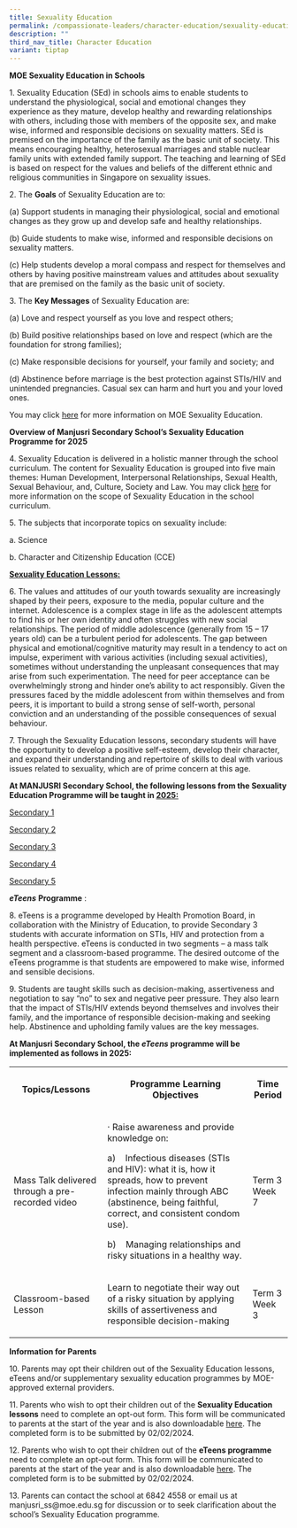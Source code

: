 ```yaml
---
title: Sexuality Education
permalink: /compassionate-leaders/character-education/sexuality-education/
description: ""
third_nav_title: Character Education
variant: tiptap
---
```

<p><strong>MOE Sexuality Education in Schools</strong>
</p>
<p>1. Sexuality Education (SEd) in schools aims to enable students to understand
the physiological, social and emotional changes they experience as they
mature, develop healthy and rewarding relationships with others, including
those with members of the opposite sex, and make wise, informed and responsible
decisions on sexuality matters. SEd is premised on the importance of the
family as the basic unit of society. This means encouraging healthy, heterosexual
marriages and stable nuclear family units with extended family support.
The teaching and learning of SEd is based on respect for the values and
beliefs of the different ethnic and religious communities in Singapore
on sexuality issues.</p>
<p>2. The <strong>Goals</strong> of Sexuality Education are to:</p>
<p>(a) Support students in managing their physiological, social and emotional
changes as they grow up and develop safe and healthy relationships.</p>
<p>(b) Guide students to make wise, informed and responsible decisions on
sexuality matters.</p>
<p>(c) Help students develop a moral compass and respect for themselves and
others by having positive mainstream values and attitudes about sexuality
that are premised on the family as the basic unit of society.</p>
<p>3. The <strong>Key Messages</strong> of Sexuality Education are:</p>
<p>(a) Love and respect yourself as you love and respect others;</p>
<p>(b) Build positive relationships based on love and respect (which are
the foundation for strong families);</p>
<p>(c) Make responsible decisions for yourself, your family and society;
and</p>
<p>(d) Abstinence before marriage is the best protection against STIs/HIV
and unintended pregnancies. Casual sex can harm and hurt you and your loved
ones.</p>
<p>You may click <a href="https://go.gov.sg/moe-sexuality-education" rel="noopener nofollow" target="_blank">here</a> for
more information on MOE Sexuality Education.</p>
<p><strong>Overview of Manjusri Secondary School’s Sexuality Education Programme for 2025</strong>
</p>
<p>4. Sexuality Education is delivered in a holistic manner through the school
curriculum. The content for Sexuality Education is grouped into five main
themes: Human Development, Interpersonal Relationships, Sexual Health,
Sexual Behaviour, and, Culture, Society and Law. You may click <a href="https://go.gov.sg/moe-sexuality-education-scope" rel="noopener nofollow" target="_blank">here</a> for
more information on the scope of Sexuality Education in the school curriculum.</p>
<p>5. The subjects that incorporate topics on sexuality include:</p>
<p>a. Science</p>
<p>b. Character and Citizenship Education (CCE)</p>
<p><strong><u>Sexuality Education Lessons:</u></strong>
</p>
<p>6. The values and attitudes of our youth towards sexuality are increasingly
shaped by their peers, exposure to the media, popular culture and the internet.
Adolescence is a complex stage in life as the adolescent attempts to find
his or her own identity and often struggles with new social relationships.
The period of middle adolescence (generally from 15 – 17 years old) can
be a turbulent period for adolescents. The gap between physical and emotional/cognitive
maturity may result in a tendency to act on impulse, experiment with various
activities (including sexual activities), sometimes without understanding
the unpleasant consequences that may arise from such experimentation. The
need for peer acceptance can be overwhelmingly strong and hinder one’s
ability to act responsibly. Given the pressures faced by the middle adolescent
from within themselves and from peers, it is important to build a strong
sense of self-worth, personal conviction and an understanding of the possible
consequences of sexual behaviour.</p>
<p>7. Through the Sexuality Education lessons, secondary students will have
the opportunity to develop a positive self-esteem, develop their character,
and expand their understanding and repertoire of skills to deal with various
issues related to sexuality, which are of prime concern at this age.</p>
<p></p>
<p><strong>At MANJUSRI Secondary School, the following lessons from the Sexuality Education Programme will be taught in&nbsp;<u>2025:</u></strong>
</p>
<p><a href="/files/SED/2025_Info_on_SEd___Sec_1.pdf" rel="noopener noreferrer nofollow" target="_blank">Secondary 1</a>
</p>
<p><a href="/files/SED/2025_Info_on_SEd___Sec_2.pdf" rel="noopener noreferrer nofollow" target="_blank">Secondary 2</a>
</p>
<p><a href="/files/SED/2025_Info_on_SEd___Sec_3.pdf" rel="noopener noreferrer nofollow" target="_blank">Secondary 3</a>
</p>
<p><a href="/files/SED/2025_Info_on_SEd___Sec_4.pdf" rel="noopener noreferrer nofollow" target="_blank">Secondary 4</a>
</p>
<p><a href="/files/SED/2025_Info_on_SEd___Sec_5.pdf" rel="noopener noreferrer nofollow" target="_blank">Secondary 5</a>
</p>
<p><strong><em>eTeens</em></strong>&nbsp;<strong>Programme</strong>&nbsp;:</p>
<p>8. eTeens is a programme developed by Health Promotion Board, in collaboration
with the Ministry of Education, to provide Secondary 3 students with accurate
information on STIs, HIV and protection from a health perspective. eTeens
is conducted in two segments – a mass talk segment and a classroom-based
programme. The desired outcome of the eTeens programme is that students
are empowered to make wise, informed and sensible decisions.</p>
<p>9. Students are taught skills such as decision-making, assertiveness and
negotiation to say “no” to sex and negative peer pressure. They also learn
that the impact of STIs/HIV extends beyond themselves and involves their
family, and the importance of responsible decision-making and seeking help.
Abstinence and upholding family values are the key messages.</p>
<p><strong>At Manjusri Secondary School, the&nbsp;<em>eTeens</em>&nbsp;programme will be implemented as follows in 2025:</strong>
</p>
<table style="minWidth: 75px">
<colgroup>
<col>
<col>
<col>
</colgroup>
<tbody>
<tr>
<th rowspan="1" colspan="1">
<p>Topics/Lessons</p>
</th>
<th rowspan="1" colspan="1">
<p>Programme Learning Objectives</p>
</th>
<th rowspan="1" colspan="1">
<p>Time Period</p>
</th>
</tr>
<tr>
<td rowspan="1" colspan="1">
<p>Mass Talk delivered through a pre-recorded video</p>
</td>
<td rowspan="1" colspan="1">
<p>·&nbsp;Raise awareness and provide knowledge on:</p>
<p>a)&nbsp;&nbsp;&nbsp; Infectious diseases (STIs and HIV): what it is, how
it spreads, how to prevent infection mainly through ABC (abstinence, being
faithful, correct, and consistent condom use).</p>
<p>b)&nbsp;&nbsp;&nbsp; Managing relationships and risky situations in a
healthy way.</p>
</td>
<td rowspan="1" colspan="1">
<p>Term 3
<br>Week 7</p>
</td>
</tr>
<tr>
<td rowspan="1" colspan="1">
<p>Classroom-based Lesson</p>
</td>
<td rowspan="1" colspan="1">
<p>Learn to negotiate their way out of a risky situation by applying skills
of assertiveness and responsible decision-making</p>
</td>
<td rowspan="1" colspan="1">
<p>Term 3
<br>Week 3</p>
</td>
</tr>
</tbody>
</table>
<p><strong>Information for Parents</strong>
</p>
<p>10. Parents may opt their children out of the Sexuality Education lessons,
eTeens and/or supplementary sexuality education programmes by MOE-approved
external providers.</p>
<p>11. Parents who wish to opt their children out of the <strong>Sexuality Education lessons</strong> need
to complete an opt-out form. This form will be communicated to parents
at the start of the year and is also downloadable <a href="/files/SED/SEd_Website_Annex_A.pdf" rel="noopener noreferrer nofollow" target="_blank">here</a>. The completed form
is to be submitted by 02/02/2024.</p>
<p>12. Parents who wish to opt their children out of the <strong>eTeens programme</strong> need
to complete an opt-out form. This form will be communicated to parents
at the start of the year and is also downloadable <a href="/files/SED/SEd_Website_Annex_B.pdf" rel="noopener noreferrer nofollow" target="_blank">here</a>. The completed form
is to be submitted by 02/02/2024.</p>
<p>13. Parents can contact the school at 6842 4558 or email us at manjusri_ss@moe.edu.sg
for discussion or to seek clarification about the school’s Sexuality Education
programme.</p>
<p></p>